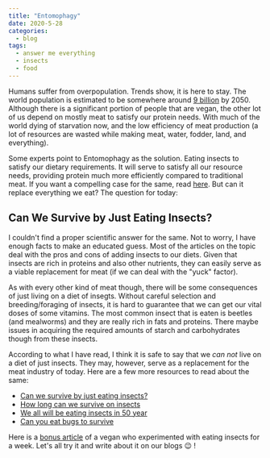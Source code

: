 ```yaml
---
title: "Entomophagy"
date: 2020-5-28
categories:
  - blog
tags:
  - answer me everything
  - insects
  - food
---
```


Humans suffer from overpopulation. Trends show, it is here to stay. The world population is estimated to be somewhere around [9 billion](http://www.fao.org/docrep/018/i3253e/i3253e.pdf) by 2050. Although there is a significant portion of people that are vegan, the other lot of us depend on mostly meat to satisfy our protein needs. With much of the world dying of starvation now, and the low efficiency of meat production (a lot of resources are wasted while making meat, water, fodder, land, and everything).

Some experts point to Entomophagy as the solution. Eating insects to satisfy our dietary requirements. It will serve to satisfy all our resource needs, providing protein much more efficiently compared to traditional meat. If you want a compelling case for the same, read [here](https://www.iflscience.com/environment/will-we-all-be-eating-insects-50-years/). But can it replace everything we eat? The question for today:

## Can We Survive by Just Eating Insects?

I couldn't find a proper scientific answer for the same. Not to worry, I have enough facts to make an educated guess. Most of the articles on the topic deal with the pros and cons of adding insects to our diets. Given that insects are rich in proteins and also other nutrients, they can easily serve as a viable replacement for meat (if we can deal with the "yuck" factor).

As with every other kind of meat though, there will be some consequences of just living on a diet of insegts. Without careful selection and breeding/foraging of insects, it is hard to guarantee that we can get our vital doses of some vitamins. The most common insect that is eaten is beetles (and mealworms) and they are really rich in fats and proteins. There maybe issues in acquiring the required amounts of starch and carbohydrates though from these insects.

According to what I have read, I think it is safe to say that we *can not* live on a diet of just insects. They may, however, serve as a replacement for the meat industry of today. Here are a few more resources to read about the same:
- [Can we survive by just eating insects?](https://www.howitworksdaily.com/can-we-survive-by-just-eating-insects/)
- [How long can we survive on insects](https://www.quora.com/How-long-can-a-human-survive-only-eating-insects)
- [We all will be eating insects in 50 year](https://www.iflscience.com/environment/will-we-all-be-eating-insects-50-years/)
- [Can you eat bugs to survive](https://willowhavenoutdoor.com/featured-wilderness-survival-blog-entries/the-truth-about-eating-insects-can-you-eat-bugs-to-survive/)

Here is a [bonus article](https://www.vice.com/en_us/article/ywx9y5/this-is-what-happens-when-you-eat-nothing-but-bugs-for-a-week) of a vegan who experimented with eating insects for a week. Let's all try it and write about it on our blogs :wink: !
